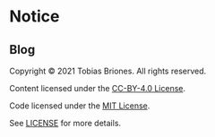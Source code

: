 # Notice

## Blog

Copyright © 2021 Tobias Briones. All rights reserved.

Content licensed under the [CC-BY-4.0 License](LICENSE-CC).

Code licensed under the [MIT License](LICENSE-MIT).

See [LICENSE](LICENSE.md) for more details.
